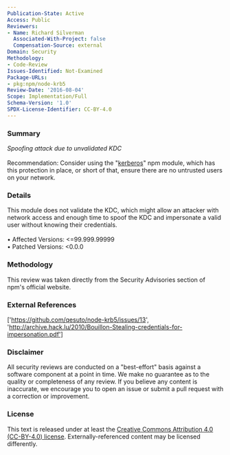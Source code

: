 ```yaml
---
Publication-State: Active
Access: Public
Reviewers:
- Name: Richard Silverman
  Associated-With-Project: false
  Compensation-Source: external
Domain: Security
Methodology:
- Code-Review
Issues-Identified: Not-Examined
Package-URLs:
- pkg:npm/node-krb5
Review-Date: '2016-08-04'
Scope: Implementation/Full
Schema-Version: '1.0'
SPDX-License-Identifier: CC-BY-4.0
---
```

### Summary
*Spoofing attack due to unvalidated KDC*<br><br>Recommendation: Consider using the "[kerberos](https://www.npmjs.com/package/kerberos)" npm module, which has this protection in place, or short of that, ensure there are no untrusted users on your network.
### Details
This module does not validate the KDC, which might allow an attacker with network access and enough time to spoof the KDC and impersonate a valid user without knowing their credentials.
<br><br>• Affected Versions: <=99.999.99999
<br>• Patched Versions: <0.0.0
### Methodology
This review was taken directly from the Security Advisories section of npm's official website.
### External References
['https://github.com/qesuto/node-krb5/issues/13', 'http://archive.hack.lu/2010/Bouillon-Stealing-credentials-for-impersonation.pdf']
### Disclaimer
All security reviews are conducted on a "best-effort" basis against a software component at a point in time. We make no guarantee as to the quality or completeness of any review. If you believe any content is inaccurate, we encourage you to open an issue or submit a pull request with a correction or improvement.
### License
This text is released under at least the [Creative Commons Attribution 4.0 (CC-BY-4.0) license](https://creativecommons.org/licenses/by/4.0/legalcode.txt). Externally-referenced content may be licensed differently.
